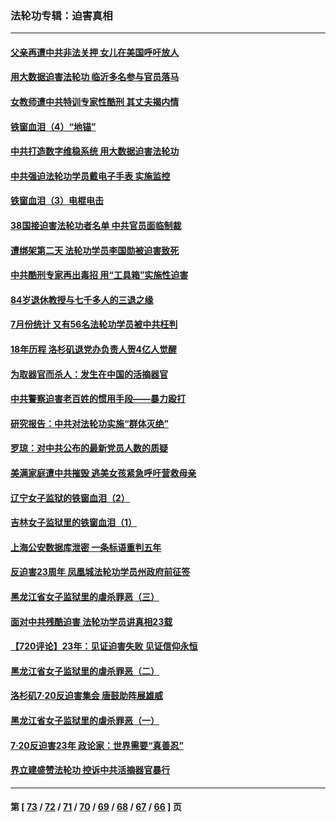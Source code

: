 ### 法轮功专辑：迫害真相
---
#### [父亲再遭中共非法关押 女儿在美国呼吁放人](../../pages/nf4379/n13804643.md) 
#### [用大数据迫害法轮功 临沂多名参与官员落马](../../pages/nf4379/n13803374.md) 
#### [女教师遭中共特训专家性酷刑 其丈夫揭内情](../../pages/nf4379/n13802924.md) 
#### [铁窗血泪（4）“地锚”](../../pages/nf4379/n13801004.md) 
#### [中共打造数字维稳系统 用大数据迫害法轮功](../../pages/nf4379/n13799087.md) 
#### [中共强迫法轮功学员戴电子手表 实施监控](../../pages/nf4379/n13800403.md) 
#### [铁窗血泪（3）电棍电击](../../pages/nf4379/n13798789.md) 
#### [38国接迫害法轮功者名单 中共官员面临制裁](../../pages/nf4379/n13799696.md) 
#### [遭绑架第二天 法轮功学员李国勋被迫害致死](../../pages/nf4379/n13797464.md) 
#### [中共酷刑专家再出毒招 用“工具箱”实施性迫害](../../pages/nf4379/n13797202.md) 
#### [84岁退休教授与七千多人的三退之缘](../../pages/nf4379/n13796650.md) 
#### [7月份统计 又有56名法轮功学员被中共枉判](../../pages/nf4379/n13795640.md) 
#### [18年历程 洛杉矶退党办负责人贺4亿人觉醒](../../pages/nf4379/n13795117.md) 
#### [为取器官而杀人：发生在中国的活摘器官](../../pages/nf4379/n13794731.md) 
#### [中共警察迫害老百姓的惯用手段——暴力殴打](../../pages/nf4379/n13791611.md) 
#### [研究报告：中共对法轮功实施“群体灭绝”](../../pages/nf4379/n13791984.md) 
#### [罗琼：对中共公布的最新党员人数的质疑](../../pages/nf4379/n13790905.md) 
#### [美满家庭遭中共摧毁 逃美女孩紧急呼吁营救母亲](../../pages/nf4379/n13792859.md) 
#### [辽宁女子监狱的铁窗血泪（2）](../../pages/nf4379/n13788923.md) 
#### [吉林女子监狱里的铁窗血泪（1）](../../pages/nf4379/n13786967.md) 
#### [上海公安数据库泄密 一条标语重判五年](../../pages/nf4379/n13787387.md) 
#### [反迫害23周年 凤凰城法轮功学员州政府前征签](../../pages/nf4379/n13786397.md) 
#### [黑龙江省女子监狱里的虐杀罪恶（三）](../../pages/nf4379/n13784732.md) 
#### [面对中共残酷迫害 法轮功学员讲真相23载](../../pages/nf4379/n13785367.md) 
#### [【720评论】23年：见证迫害失败 见证信仰永恒](../../pages/nf4379/n13785353.md) 
#### [黑龙江省女子监狱里的虐杀罪恶（二）](../../pages/nf4379/n13783691.md) 
#### [洛杉矶7·20反迫害集会 唐鼓助阵展雄威](../../pages/nf4379/n13783935.md) 
#### [黑龙江省女子监狱里的虐杀罪恶（一）](../../pages/nf4379/n13780871.md) 
#### [7·20反迫害23年 政论家：世界需要“真善忍”](../../pages/nf4379/n13782402.md) 
#### [界立建盛赞法轮功 控诉中共活摘器官暴行](../../pages/nf4379/n13781971.md) 

---
#### 第 [ [73](./73.md) / [72](./72.md) / [71](./71.md) / [70](./70.md) / [69](./69.md) / [68](./68.md) / [67](./67.md) / [66](./66.md) ] 页
